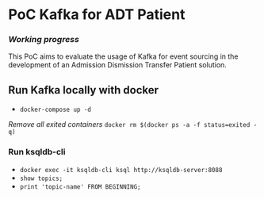 # PoC Kafka for ADT Patient

### *Working progress*

This PoC aims to evaluate the usage of Kafka for event sourcing in the development of an Admission Dismission Transfer Patient solution.

## Run Kafka locally with docker

- `docker-compose up -d`

*Remove all exited containers* `docker rm $(docker ps -a -f status=exited -q)`

### Run ksqldb-cli
- `docker exec -it ksqldb-cli ksql http://ksqldb-server:8088`
- `show topics;`
- `print 'topic-name' FROM BEGINNING;`